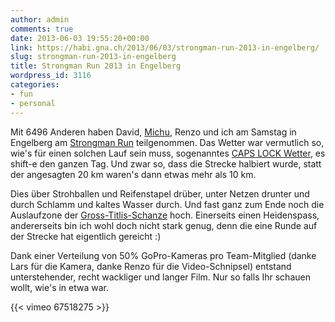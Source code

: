 ```yaml
---
author: admin
comments: true
date: 2013-06-03 19:55:20+00:00
link: https://habi.gna.ch/2013/06/03/strongman-run-2013-in-engelberg/
slug: strongman-run-2013-in-engelberg
title: Strongman Run 2013 in Engelberg
wordpress_id: 3116
categories:
- fun
- personal
---
```


Mit 6496 Anderen haben David, [Michu](http://michaelzwahlen.ch), Renzo und ich am Samstag in Engelberg am [Strongman Run](http://strongmanrun.ch/) teilgenommen.
Das Wetter war vermutlich so, wie's für einen solchen Lauf sein muss, sogenanntes [CAPS LOCK Wetter](https://www.google.ch/search?client=safari&rls=en&q=caps+lock+wetter&ie=UTF-8&oe=UTF-8&redir_esc=&ei=ufKsUdL5KIHBOKXGgdgD), es shift-e den ganzen Tag.
Und zwar so, dass die Strecke halbiert wurde, statt der angesagten 20 km waren's dann etwas mehr als 10 km.

Dies über Strohballen und Reifenstapel drüber, unter Netzen drunter und durch Schlamm und kaltes Wasser durch.
Und fast ganz zum Ende noch die Auslaufzone der [Gross-Titlis-Schanze](http://de.wikipedia.org/wiki/Gross-Titlis-Schanze) hoch.
Einerseits einen Heidenspass, andererseits bin ich wohl doch nicht stark genug, denn die eine Runde auf der Strecke hat eigentlich gereicht :)

Dank einer Verteilung von 50% GoPro-Kameras pro Team-Mitglied (danke Lars für die Kamera, danke Renzo für die Video-Schnipsel) entstand unterstehender, recht wackliger und langer Film.
Nur so falls Ihr schauen wollt, wie's in etwa war.

{{< vimeo 67518275 >}}
